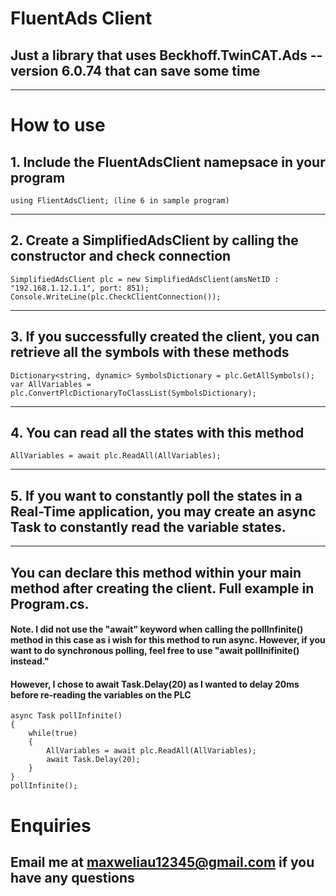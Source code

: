 # FluentAds Client
## Just a library that uses Beckhoff.TwinCAT.Ads --version 6.0.74 that can save some time
----
# How to use
## 1. Include the FluentAdsClient namepsace in your program
    using FlientAdsClient; (line 6 in sample program)
---
## 2. Create a SimplifiedAdsClient by calling the constructor and check connection
    SimplifiedAdsClient plc = new SimplifiedAdsClient(amsNetID : "192.168.1.12.1.1", port: 851);
    Console.WriteLine(plc.CheckClientConnection());
---
## 3. If you successfully created the client, you can retrieve all the symbols with these methods
    Dictionary<string, dynamic> SymbolsDictionary = plc.GetAllSymbols();
    var AllVariables = plc.ConvertPlcDictionaryToClassList(SymbolsDictionary);
---
## 4. You can read all the states with this method
    AllVariables = await plc.ReadAll(AllVariables);
---
## 5. If you want to constantly poll the states in a Real-Time application, you may create an async Task to constantly read the variable states. 
---
## You can declare this method within your main method after creating the client. Full example in Program.cs.
#### Note. I did not use the "await" keyword when calling the pollInfinite() method in this case as i wish for this method to run async. However, if you want to do synchronous polling, feel free to use "await pollInifinite() instead." 
#### However, I chose to await Task.Delay(20) as I wanted to delay 20ms before re-reading the variables on the PLC
    async Task pollInfinite()
    {
        while(true)
        {
            AllVariables = await plc.ReadAll(AllVariables);
            await Task.Delay(20);
        }
    }
    pollInfinite();
# Enquiries
## Email me at maxweliau12345@gmail.com if you have any questions